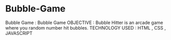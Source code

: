# Bubble-Game
Bubble Game : Bubble Game OBJECTIVE : Bubble Hitter is an arcade game where you random number hit bubbles. TECHNOLOGY USED : 
HTML , CSS , JAVASCRIPT
